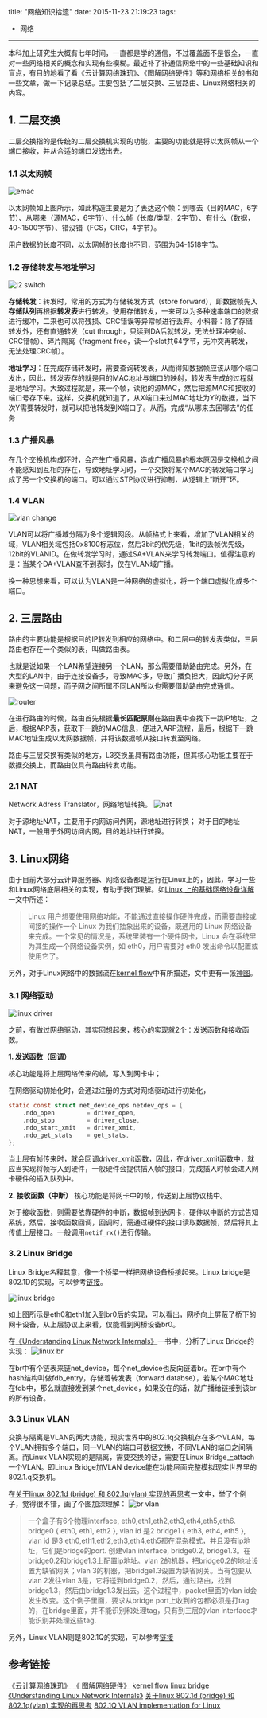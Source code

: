 title: "网络知识拾遗"
date: 2015-11-23 21:19:23
tags:
  - 网络
---

本科加上研究生大概有七年时间，一直都是学的通信，不过覆盖面不是很全，一直对一些网络相关的概念和实现有些模糊。最近补了补通信网络中的一些基础知识和盲点，有目的地看了看《云计算网络珠玑》、《图解网络硬件》等和网络相关的书和一些文章，做一下记录总结。主要包括了二层交换、三层路由、Linux网络相关的内容。



## 1. 二层交换
二层交换指的是传统的二层交换机实现的功能，主要的功能就是将以太网帧从一个端口接收，并从合适的端口发送出去。
### 1.1 以太网帧
![emac](https://cloud.githubusercontent.com/assets/1736354/11339369/29e0977e-9234-11e5-880f-8c03596d1246.png)

<!--more-->

以太网帧如上图所示，如此构造主要是为了表达这个帧：到哪去（目的MAC，6字节）、从哪来（源MAC，6字节）、什么帧（长度/类型，2字节）、有什么（数据，40~1500字节）、错没错（FCS，CRC，4字节）。

用户数据的长度不同，以太网帧的长度也不同，范围为64-1518字节。

### 1.2 存储转发与地址学习

![l2 switch](https://cloud.githubusercontent.com/assets/1736354/11361099/a014666e-92c5-11e5-88b6-7aad7ff694f0.png)

**存储转发**：转发时，常用的方式为存储转发方式（store forward），即数据帧先入**存储队列**再根据**转发表**进行转发。使用存储转发，一来可以为多种速率端口的数据进行缓冲，二来也可以将残损、CRC错误等异常帧进行丢弃。小科普：除了存储转发外，还有直通转发（cut through，只读到DA后就转发，无法处理冲突帧、CRC错帧）、碎片隔离（fragment free，读一个slot共64字节，无冲突再转发，无法处理CRC帧）。

**地址学习**：在完成存储转发时，需要查询转发表，从而得知数据帧应该从哪个端口发出，因此，转发表存的就是目的MAC地址与端口的映射，转发表生成的过程就是地址学习。大致过程就是，来一个帧，读他的源MAC，然后把源MAC和接收的端口号存下来。这样，交换机就知道了，从X端口来过MAC地址为Y的数据，当下次Y需要转发时，就可以把他转发到X端口了。从而，完成“从哪来去回哪去”的任务

### 1.3 广播风暴
在几个交换机构成环时，会产生广播风暴，造成广播风暴的根本原因是交换机之间不能感知到互相的存在，导致地址学习时，一个交换将某个MAC的转发端口学习成了另一个交换机的端口。可以通过STP协议进行抑制，从逻辑上“断开”环。

### 1.4 VLAN
![vlan change](https://cloud.githubusercontent.com/assets/1736354/11356544/b0e3196c-9299-11e5-9bac-105198e8c31f.png)

VLAN可以将广播域分隔为多个逻辑网段。从帧格式上来看，增加了VLAN相关的域，VLAN相关域包括0x8100标志位，然后3bit的优先级，1bit的丢帧优先级，12bit的VLANID。在做转发学习时，通过SA+VLAN来学习转发端口。值得注意的是：当某个DA+VLAN查不到表时，仅在VLAN域广播。

换一种思想来看，可以认为VLAN是一种网络的虚拟化，将一个端口虚拟化成多个端口。

## 2. 三层路由
路由的主要功能是根据目的IP转发到相应的网络中。和二层中的转发表类似，三层路由也存在一个类似的表，叫做路由表。

也就是说如果一个LAN希望连接另一个LAN，那么需要借助路由完成。另外，在大型的LAN中，由于连接设备多，导致MAC多，导致广播负担大，因此切分子网来避免这一问题，而子网之间所属不同LAN所以也需要借助路由完成通信。

![router](https://cloud.githubusercontent.com/assets/1736354/11361093/8aff2fac-92c5-11e5-851b-d7aa866c73cf.png)

在进行路由的时候，路由首先根据**最长匹配原则**在路由表中查找下一跳IP地址，之后，根据ARP表，获取下一跳的MAC信息，便进入ARP流程，最后，根据下一跳MAC地址生成以太网数据帧，并将该数据帧从接口转发至网络。

路由与三层交换有类似的地方，L3交换虽具有路由功能，但其核心功能主要在于数据交换上，而路由仅具有路由转发功能。

### 2.1 NAT
Network Adress Translator，网络地址转换。
![nat](https://cloud.githubusercontent.com/assets/1736354/11362678/3f059748-92d0-11e5-8c13-2dec089260e3.png)

对于源地址NAT，主要用于内网访问外网，源地址进行转换；
对于目的地址NAT，一般用于外网访问内网，目的地址进行转换。

## 3. Linux网络
由于目前大部分云计算服务器、网络设备都是运行在Linux上的，因此，学习一些和Linux网络底层相关的实现，有助于我们理解。如[Linux 上的基础网络设备详解](https://www.ibm.com/developerworks/cn/linux/1310_xiawc_networkdevice/)一文中所述：
> Linux 用户想要使用网络功能，不能通过直接操作硬件完成，而需要直接或间接的操作一个 Linux 为我们抽象出来的设备，既通用的 Linux 网络设备来完成。一个常见的情况是，系统里装有一个硬件网卡，Linux 会在系统里为其生成一个网络设备实例，如 eth0，用户需要对 eth0 发出命令以配置或使用它了。

另外，对于Linux网络中的数据流在[kernel  flow](http://www.linuxfoundation.org/collaborate/workgroups/networking/kernel_flow)中有所描述，文中更有一张[神图](http://www.linuxfoundation.org/images/1/1c/Network_data_flow_through_kernel.png)。

### 3.1 网络驱动
![linux driver](https://cloud.githubusercontent.com/assets/1736354/11388055/783c4f74-936c-11e5-800f-ca51da63f23d.png)

之前，有做过网络驱动，其实回想起来，核心的实现就2个：发送函数和接收函数。

**1. 发送函数（回调）**

核心功能是将上层网络传来的帧，写入到网卡中；

在网络驱动初始化时，会通过注册的方式对网络驱动进行初始化，
```c
static const struct net_device_ops netdev_ops = {
    .ndo_open         = driver_open,
    .ndo_stop         = driver_close,
    .ndo_start_xmit   = driver_xmit,
    .ndo_get_stats    = get_stats,
};
```
当上层有帧传来时，就会回调driver_xmit函数，因此，在driver_xmit函数中，就应当实现将帧写入到硬件，一般硬件会提供插入帧的接口，完成插入时帧会进入网卡硬件的插入队列中。

**2. 接收函数（中断）**
核心功能是将网卡中的帧，传送到上层协议栈中。

对于接收函数，则需要依靠硬件的中断，数据帧到达网卡，硬件以中断的方式告知系统，然后，接收函数回调，回调时，需通过硬件的接口读取数据帧，然后将其上传值上层接口。一般调用`netif_rx()`进行传输。

### 3.2 Linux Bridge
Linux Bridge名释其意，像一个桥梁一样把网络设备桥接起来。Linux bridge是802.1D的实现，可以参考[链接](http://www.linuxfoundation.org/collaborate/workgroups/networking/bridge)。

![linux bridge](https://cloud.githubusercontent.com/assets/1736354/11388062/8bd8b0b8-936c-11e5-86db-ac0d3db82f25.png)

如上图所示是eth0和eth1加入到br0后的实现，可以看出，网桥向上屏蔽了桥下的网卡设备，从上层协议上来看，仅能看到网桥设备br0。

在[《Understanding Linux Network Internals》](http://book.douban.com/subject/1475839/)一书中，分析了Linux Bridge的实现：
![linux br](https://cloud.githubusercontent.com/assets/1736354/11390343/3db29684-9384-11e5-9fb6-8791d5a56535.png)

在br中有个链表来链net_device，每个net_device也反向链着br。在br中有个hash结构叫做fdb_entry，存储着转发表（forward databse），若某个MAC地址在fdb中，那么就直接发到某个net_device，如果没在的话，就广播给链接到该br的所有设备。

### 3.3 Linux VLAN
交换与隔离是VLAN的两大功能，现实世界中的802.1q交换机存在多个VLAN，每个VLAN拥有多个端口，同一VLAN的端口可数据交换，不同VLAN的端口之间隔离。而Linux VLAN实现的是隔离，需要交换的话，需要在Linux Bridge上attach一个VLAN。即Linux Bridge加VLAN device能在功能层面完整模拟现实世界里的802.1.q交换机。

在[关于linux 802.1d (bridge) 和 802.1q(vlan) 实现的再思考](http://www.kernelchina.org/node/214)一文中，举了个例子，觉得很不错，画了个图加深理解：
![br vlan](https://cloud.githubusercontent.com/assets/1736354/11397203/a6d78704-93b2-11e5-92dc-dfbd9ae07365.png)

> 一个盒子有6个物理interface, eth0,eth1,eth2,eth3,eth4,eth5,eth6.
bridge0 { eth0, eth1, eth2 }, vlan id 是2
bridge1 { eth3, eth4, eth5 }, vlan id 是3
eth0,eth1,eth2,eth3,eth4,eth5都在混杂模式，并且没有ip地址，它们是bridge的port.
创建vlan interface, bridge0.2, bridge1.3。在bridge0.2和bridge1.3上配置ip地址。vlan 2的机器，把bridge0.2的地址设置为缺省网关；vlan 3的机器，把bridge1.3设置为缺省网关。当有包要从vlan 2发往vlan 3是，它将送到bridge0.2，然后，通过路由，找到bridge1.3，然后由bridge1.3发出去。这个过程中，packet里面的vlan id会发生改变。这个例子里面，要求从bridge port上收到的包都必须是打tag的，在bridge里面，并不能识别和处理tag，只有到三层的vlan interface才能识别并处理这些tag.

另外，Linux VLAN则是802.1Q的实现，可以参考[链接](http://www.candelatech.com/~greear/vlan.html)

## 参考链接
[《云计算网络珠玑》](http://book.douban.com/subject/26333234/)
[《 图解网络硬件》](http://book.douban.com/subject/25919428/)
[kernel  flow](http://www.linuxfoundation.org/collaborate/workgroups/networking/kernel_flow)
[linux bridge](http://www.linuxfoundation.org/collaborate/workgroups/networking/bridge)
[《Understanding Linux Network Internals》](http://book.douban.com/subject/1475839/)
[关于linux 802.1d (bridge) 和 802.1q(vlan) 实现的再思考](http://www.kernelchina.org/node/214)
[802.1Q VLAN implementation for Linux](http://www.candelatech.com/~greear/vlan.html)